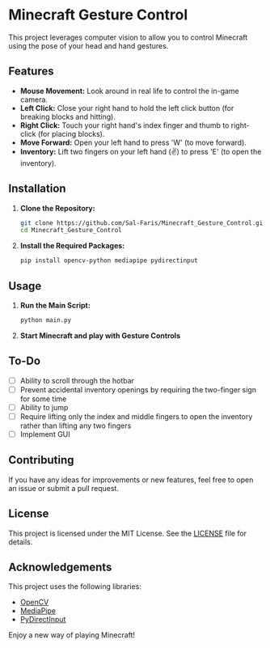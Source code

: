 # Minecraft Gesture Control

This project leverages computer vision to allow you to control Minecraft using the pose of your head and hand gestures.

## Features

- **Mouse Movement:** Look around in real life to control the in-game camera.
- **Left Click:** Close your right hand to hold the left click button (for breaking blocks and hitting).
- **Right Click:** Touch your right hand's index finger and thumb to right-click (for placing blocks).
- **Move Forward:** Open your left hand to press 'W' (to move forward).
- **Inventory:** Lift two fingers on your left hand (✌) to press 'E' (to open the inventory).

## Installation

1. **Clone the Repository:**
    ```sh
    git clone https://github.com/Sal-Faris/Minecraft_Gesture_Control.git
    cd Minecraft_Gesture_Control
    ```

2. **Install the Required Packages:**
    ```sh
    pip install opencv-python mediapipe pydirectinput
    ```

## Usage

1. **Run the Main Script:**
    ```sh
    python main.py
    ```

2. **Start Minecraft and play with Gesture Controls**

## To-Do

- [ ] Ability to scroll through the hotbar
- [ ] Prevent accidental inventory openings by requiring the two-finger sign for some time
- [ ] Ability to jump
- [ ] Require lifting only the index and middle fingers to open the inventory rather than lifting any two fingers
- [ ] Implement GUI

## Contributing

If you have any ideas for improvements or new features, feel free to open an issue or submit a pull request.

## License

This project is licensed under the MIT License. See the [LICENSE](LICENSE) file for details.

## Acknowledgements

This project uses the following libraries:
- [OpenCV](https://opencv.org/)
- [MediaPipe](https://ai.google.dev/edge/mediapipe/solutions/guide)
- [PyDirectInput](https://github.com/learncodebygaming/pydirectinput)

Enjoy a new way of playing Minecraft!
